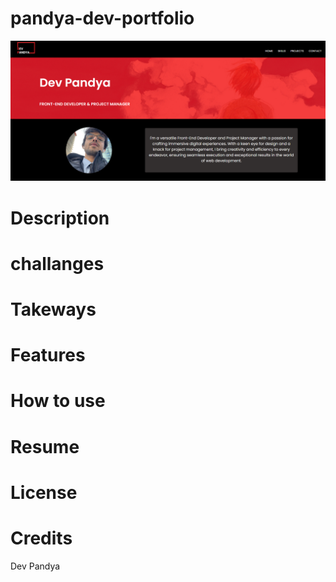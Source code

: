 # pandya-dev-portfolio

![Site-image](images/temp-site.png)

# Description

# challanges

# Takeways

# Features

# How to use

# Resume 

# License

# Credits 

Dev Pandya 
